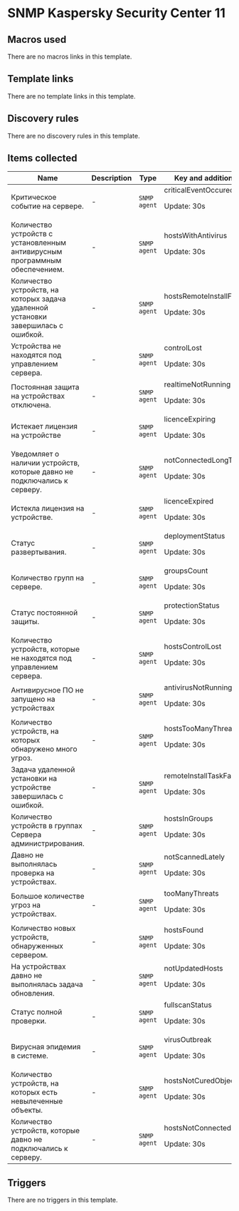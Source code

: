 # SNMP Kaspersky Security Center 11

## Macros used

There are no macros links in this template.

## Template links

There are no template links in this template.

## Discovery rules

There are no discovery rules in this template.

## Items collected

|Name|Description|Type|Key and additional info|
|----|-----------|----|----|
|Критическое событие на сервере.|<p>-</p>|`SNMP agent`|criticalEventOccured<p>Update: 30s</p>|
|Количество устройств с установленным антивирусным программным обеспечением.|<p>-</p>|`SNMP agent`|hostsWithAntivirus<p>Update: 30s</p>|
|Количество устройств, на которых задача удаленной установки завершилась с ошибкой.|<p>-</p>|`SNMP agent`|hostsRemoteInstallFailed<p>Update: 30s</p>|
|Устройства не находятся под управлением сервера.|<p>-</p>|`SNMP agent`|controlLost<p>Update: 30s</p>|
|Постоянная защита на устройствах отключена.|<p>-</p>|`SNMP agent`|realtimeNotRunning<p>Update: 30s</p>|
|Истекает лицензия на устройстве|<p>-</p>|`SNMP agent`|licenceExpiring<p>Update: 30s</p>|
|Уведомляет о наличии устройств, которые давно не подключались к серверу.|<p>-</p>|`SNMP agent`|notConnectedLongTime<p>Update: 30s</p>|
|Истекла лицензия на устройстве.|<p>-</p>|`SNMP agent`|licenceExpired<p>Update: 30s</p>|
|Статус развертывания.|<p>-</p>|`SNMP agent`|deploymentStatus<p>Update: 30s</p>|
|Количество групп на сервере.|<p>-</p>|`SNMP agent`|groupsCount<p>Update: 30s</p>|
|Статус постоянной защиты.|<p>-</p>|`SNMP agent`|protectionStatus<p>Update: 30s</p>|
|Количество устройств, которые не находятся под управлением сервера.|<p>-</p>|`SNMP agent`|hostsControlLost<p>Update: 30s</p>|
|Антивирусное ПО не запущено на устройствах|<p>-</p>|`SNMP agent`|antivirusNotRunning<p>Update: 30s</p>|
|Количество устройств, на которых обнаружено много угроз.|<p>-</p>|`SNMP agent`|hostsTooManyThreats<p>Update: 30s</p>|
|Задача удаленной установки на устройстве завершилась с ошибкой.|<p>-</p>|`SNMP agent`|remoteInstallTaskFailed<p>Update: 30s</p>|
|Количество устройств в группах Сервера администрирования.|<p>-</p>|`SNMP agent`|hostsInGroups<p>Update: 30s</p>|
|Давно не выполнялась проверка на устройствах.|<p>-</p>|`SNMP agent`|notScannedLately<p>Update: 30s</p>|
|Большое количестве угроз на устройствах.|<p>-</p>|`SNMP agent`|tooManyThreats<p>Update: 30s</p>|
|Количество новых устройств, обнаруженных сервером.|<p>-</p>|`SNMP agent`|hostsFound<p>Update: 30s</p>|
|На устройствах давно не выполнялась задача обновления.|<p>-</p>|`SNMP agent`|notUpdatedHosts<p>Update: 30s</p>|
|Статус полной проверки.|<p>-</p>|`SNMP agent`|fullscanStatus<p>Update: 30s</p>|
|Вирусная эпидемия в системе.|<p>-</p>|`SNMP agent`|virusOutbreak<p>Update: 30s</p>|
|Количество устройств, на которых есть невылеченные объекты.|<p>-</p>|`SNMP agent`|hostsNotCuredObject<p>Update: 30s</p>|
|Количество устройств, которые давно не подключались к серверу.|<p>-</p>|`SNMP agent`|hostsNotConnectedLongTime<p>Update: 30s</p>|
## Triggers

There are no triggers in this template.

